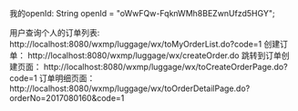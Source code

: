 我的openId:  String openId = "oWwFQw-FqknWMh8BEZwnUfzd5HGY";

用户查询个人的订单列表:
http://localhost:8080/wxmp/luggage/wx/toMyOrderList.do?code=1
创建订单：
http://localhost:8080/wxmp/luggage/wx/createOrder.do
跳转到订单创建页面：
http://localhost:8080/wxmp/luggage/wx/toCreateOrderPage.do?code=1
订单明细页面：
http://localhost:8080/wxmp/luggage/wx/toOrderDetailPage.do?orderNo=2017080160&code=1


